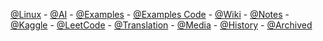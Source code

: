 

[@Linux](https://www.junx.ml/Linux) - [@AI](https://www.junx.ml/AI) - [@Examples](https://www.junx.ml/examples) - [@Examples Code](https://nbviewer.jupyter.org/github/junxnone/examples/tree/master/) - [@Wiki](https://www.junx.ml/wiki) - [@Notes](https://www.junx.ml/notes) - [@Kaggle](https://www.junx.ml/Kaggle) - [@LeetCode](https://www.junx.ml/leetcode) - [@Translation](https://www.junx.ml/Translation) - [@Media](https://www.junx.ml/Media) - [@History](https://www.junx.ml/History) - [@Archived](./Archived.md)

